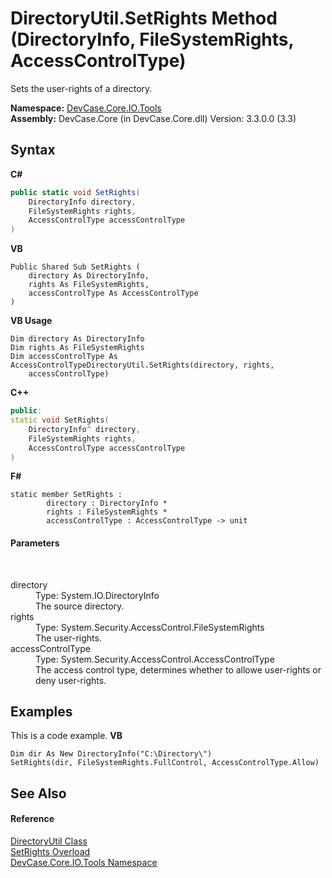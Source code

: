 # DirectoryUtil.SetRights Method (DirectoryInfo, FileSystemRights, AccessControlType)
 

Sets the user-rights of a directory.

**Namespace:**&nbsp;<a href="N_DevCase_Core_IO_Tools">DevCase.Core.IO.Tools</a><br />**Assembly:**&nbsp;DevCase.Core (in DevCase.Core.dll) Version: 3.3.0.0 (3.3)

## Syntax

**C#**<br />
``` C#
public static void SetRights(
	DirectoryInfo directory,
	FileSystemRights rights,
	AccessControlType accessControlType
)
```

**VB**<br />
``` VB
Public Shared Sub SetRights ( 
	directory As DirectoryInfo,
	rights As FileSystemRights,
	accessControlType As AccessControlType
)
```

**VB Usage**<br />
``` VB Usage
Dim directory As DirectoryInfo
Dim rights As FileSystemRights
Dim accessControlType As AccessControlTypeDirectoryUtil.SetRights(directory, rights, 
	accessControlType)
```

**C++**<br />
``` C++
public:
static void SetRights(
	DirectoryInfo^ directory, 
	FileSystemRights rights, 
	AccessControlType accessControlType
)
```

**F#**<br />
``` F#
static member SetRights : 
        directory : DirectoryInfo * 
        rights : FileSystemRights * 
        accessControlType : AccessControlType -> unit 

```


#### Parameters
&nbsp;<dl><dt>directory</dt><dd>Type: System.IO.DirectoryInfo<br />The source directory.</dd><dt>rights</dt><dd>Type: System.Security.AccessControl.FileSystemRights<br />The user-rights.</dd><dt>accessControlType</dt><dd>Type: System.Security.AccessControl.AccessControlType<br />The access control type, determines whether to allowe user-rights or deny user-rights.</dd></dl>

## Examples
This is a code example. 
**VB**<br />
``` VB
Dim dir As New DirectoryInfo("C:\Directory\")
SetRights(dir, FileSystemRights.FullControl, AccessControlType.Allow)
```


## See Also


#### Reference
<a href="T_DevCase_Core_IO_Tools_DirectoryUtil">DirectoryUtil Class</a><br /><a href="Overload_DevCase_Core_IO_Tools_DirectoryUtil_SetRights">SetRights Overload</a><br /><a href="N_DevCase_Core_IO_Tools">DevCase.Core.IO.Tools Namespace</a><br />